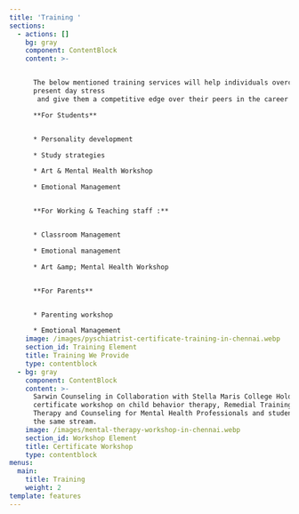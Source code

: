 ```yaml
---
title: 'Training '
sections:
  - actions: []
    bg: gray
    component: ContentBlock
    content: >-


      The below mentioned training services will help individuals overcome the
      present day stress
       and give them a competitive edge over their peers in the career ahead

      **For Students**


      * Personality development

      * Study strategies

      * Art & Mental Health Workshop

      * Emotional Management


      **For Working & Teaching staff :**


      * Classroom Management

      * Emotional management

      * Art &amp; Mental Health Workshop


      **For Parents**


      * Parenting workshop

      * Emotional Management
    image: /images/pyschiatrist-certificate-training-in-chennai.webp
    section_id: Training Element
    title: Training We Provide
    type: contentblock
  - bg: gray
    component: ContentBlock
    content: >-
      Sarwin Counseling in Collaboration with Stella Maris College Holds
      certificate workshop on child behavior therapy, Remedial Training, Art
      Therapy and Counseling for Mental Health Professionals and students from
      the same stream.
    image: /images/mental-therapy-workshop-in-chennai.webp
    section_id: Workshop Element
    title: Certificate Workshop
    type: contentblock
menus:
  main:
    title: Training
    weight: 2
template: features
---
```



